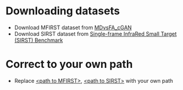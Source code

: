 # Downloading datasets
- Download MFIRST dataset from [MDvsFA_cGAN](https://github.com/wanghuanphd/MDvsFA_cGAN)
- Download SIRST dataset from [Single-frame InfraRed Small Target (SIRST) Benchmark](https://github.com/YimianDai/sirst)
# Correct to your own path
- Replace [\<path to MFIRST\>](https://github.com/PengJingchao/CourtNet/blob/main/dataset/MFIRST.py#L15), [\<path to SIRST\>](https://github.com/PengJingchao/CourtNet/blob/main/dataset/SIRST.py#L15) with your own path
